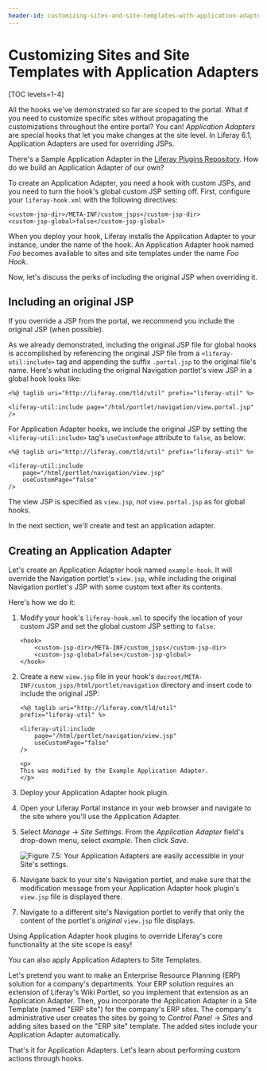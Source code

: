 ```yaml
---
header-id: customizing-sites-and-site-templates-with-application-adapters
---
```


# Customizing Sites and Site Templates with Application Adapters

[TOC levels=1-4]

All the hooks we've demonstrated so far are scoped to the portal. What if you
need to customize specific sites without propagating the customizations
throughout the entire portal? You can! *Application Adapters* are special hooks
that let you make changes at the site level. In Liferay 6.1, Application
Adapters are used for overriding JSPs. 

There's a Sample Application Adapter in the [Liferay Plugins
Repository](https://github.com/liferay/liferay-plugins/tree/master/hooks/sample-application-adapter-hook).
How do we build an Application Adapter of our own? 

To create an Application Adapter, you need a hook with custom JSPs, and you need
to turn the hook's global custom JSP setting off. First, configure your
`liferay-hook.xml` with the following directives: 

    <custom-jsp-dir>/META-INF/custom_jsps</custom-jsp-dir>
    <custom-jsp-global>false</custom-jsp-global>

When you deploy your hook, Liferay installs the Application Adapter to your
instance, under the name of the hook. An Application Adapter hook named *Foo*
becomes available to sites and site templates under the name *Foo Hook*. 

Now, let's discuss the perks of including the original JSP when overriding it.

## Including an original JSP

If you override a JSP from the portal, we recommend you include the original
JSP (when possible). 

As we already demonstrated, including the original JSP file for global hooks is
accomplished by referencing the original JSP file from a
`<liferay-util:include>` tag and appending the suffix `.portal.jsp` to the
original file's name. Here's what including the original Navigation portlet's
view JSP in a global hook looks like:

    <%@ taglib uri="http://liferay.com/tld/util" prefix="liferay-util" %>

    <liferay-util:include page="/html/portlet/navigation/view.portal.jsp" />

For Application Adapter hooks, we include the original JSP by setting the
`<liferay-util:include>` tag's `useCustomPage` attribute to `false`, as below:

    <%@ taglib uri="http://liferay.com/tld/util" prefix="liferay-util" %>

    <liferay-util:include
        page="/html/portlet/navigation/view.jsp"
        useCustomPage="false"
    />

The view JSP is specified as `view.jsp`, *not* `view.portal.jsp` as for global
hooks.

In the next section, we'll create and test an application adapter. 

## Creating an Application Adapter

Let's create an Application Adapter hook named `example-hook`. It will override
the Navigation portlet's `view.jsp`, while including the original Navigation
portlet's JSP with some custom text after its contents.

Here's how we do it:

1.  Modify your hook's `liferay-hook.xml` to specify the location of your custom
    JSP and set the global custom JSP setting to `false`:

        <hook>
            <custom-jsp-dir>/META-INF/custom_jsps</custom-jsp-dir>
            <custom-jsp-global>false</custom-jsp-global>
        </hook>

2.  Create a new `view.jsp` file in your hook's
    `docroot/META-INF/custom_jsps/html/portlet/navigation` directory and insert
    code to include the original JSP:

        <%@ taglib uri="http://liferay.com/tld/util" 
        prefix="liferay-util" %>

        <liferay-util:include
            page="/html/portlet/navigation/view.jsp" 
            useCustomPage="false"
        />

        <p>
        This was modified by the Example Application Adapter.
        </p>

3.  Deploy your Application Adapter hook plugin. 

4.  Open your Liferay Portal instance in your web browser and navigate to the
    site where you'll use the Application Adapter. 

5.  Select *Manage* &rarr; *Site Settings*. From the *Application Adapter*
    field's drop-down menu, select *example*. Then click *Save*. 

    ![Figure 7.5: Your *Application Adapters* are easily accessible in your Site's settings.](../../images/06-hooks-select-site-app-adapter.png)

6.  Navigate back to your site's Navigation portlet, and make sure that the
    modification message from your Application Adapter hook plugin's `view.jsp`
    file is displayed there. 

7.  Navigate to a different site's Navigation portlet to verify that only the
    content of the portlet's *original* `view.jsp` file displays. 

Using Application Adapter hook plugins to override Liferay's core functionality
at the site scope is easy!

You can also apply Application Adapters to Site Templates. 

Let's pretend you want to make an Enterprise Resource Planning (ERP) solution
for a company's departments. Your ERP solution requires an extension of
Liferay's Wiki Portlet, so you implement that extension as an Application
Adapter. Then, you incorporate the Application Adapter in a Site Template (named
"ERP site") for the company's ERP sites. The company's administrative user
creates the sites by going to *Control Panel* &rarr; *Sites* and adding sites
based on the "ERP site" template. The added sites include your Application
Adapter automatically. 

That's it for Application Adapters. Let's learn about performing custom actions
through hooks. 
